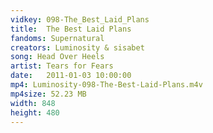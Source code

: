 ```yaml
---
vidkey: 098-The_Best_Laid_Plans
title:  The Best Laid Plans
fandoms: Supernatural
creators: Luminosity & sisabet
song: Head Over Heels
artist: Tears for Fears
date:   2011-01-03 10:00:00
mp4: Luminosity-098-The-Best-Laid-Plans.m4v
mp4size: 52.23 MB
width: 848
height: 480
---
```



  